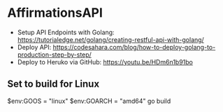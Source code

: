 # AffirmationsAPI

* Setup API Endpoints with Golang: https://tutorialedge.net/golang/creating-restful-api-with-golang/
* Deploy API: https://codesahara.com/blog/how-to-deploy-golang-to-production-step-by-step/
* Deploy to Heruko via GitHub: https://youtu.be/HDm6n1b91bo

## Set to build for Linux
$env:GOOS = "linux"
$env:GOARCH = "amd64"
go build